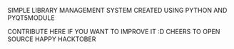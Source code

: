 SIMPLE LIBRARY MANAGEMENT SYSTEM CREATED USING PYTHON AND PYQT5MODULE

CONTRIBUTE HERE IF YOU WANT TO IMPROVE IT :D 
CHEERS TO OPEN SOURCE
HAPPY HACKTOBER

